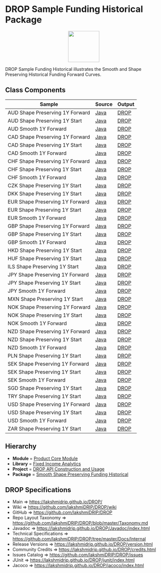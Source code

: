 # DROP Sample Funding Historical Package

<p align="center"><img src="https://github.com/lakshmiDRIP/DROP/blob/master/DRIP_Logo.gif?raw=true" width="100"></p>

DROP Sample Funding Historical illustrates the Smooth and Shape Preserving Historical Funding Forward Curves.


## Class Components

 |     Sample     | Source | Output |
 |----------------|--------|--------|
 | AUD Shape Preserving 1Y Forward | [Java](https://github.com/lakshmiDRIP/DROP/tree/master/src/main/java/org/drip/sample/fundinghistorical/AUDShapePreserving1YForward.java) | [DROP](https://github.com/lakshmiDRIP/DROP/blob/master/drop/org/drip/sample/fundinghistorical/AUDShapePreserving1YForward.drop) |
 | AUD Shape Preserving 1Y Start | [Java](https://github.com/lakshmiDRIP/DROP/tree/master/src/main/java/org/drip/sample/fundinghistorical/AUDShapePreserving1YStart.java) | [DROP](https://github.com/lakshmiDRIP/DROP/blob/master/drop/org/drip/sample/fundinghistorical/AUDShapePreserving1YStart.drop) |
 | AUD Smooth 1Y Forward | [Java](https://github.com/lakshmiDRIP/DROP/tree/master/src/main/java/org/drip/sample/fundinghistorical/AUDSmooth1YForward.java) | [DROP](https://github.com/lakshmiDRIP/DROP/blob/master/drop/org/drip/sample/fundinghistorical/AUDSmooth1YForward.drop) |
 | CAD Shape Preserving 1Y Forward | [Java](https://github.com/lakshmiDRIP/DROP/tree/master/src/main/java/org/drip/sample/fundinghistorical/CADShapePreserving1YForward.java) | [DROP](https://github.com/lakshmiDRIP/DROP/blob/master/drop/org/drip/sample/fundinghistorical/CADShapePreserving1YForward.drop) |
 | CAD Shape Preserving 1Y Start | [Java](https://github.com/lakshmiDRIP/DROP/tree/master/src/main/java/org/drip/sample/fundinghistorical/CADShapePreserving1YStart.java) | [DROP](https://github.com/lakshmiDRIP/DROP/blob/master/drop/org/drip/sample/fundinghistorical/CADShapePreserving1YStart.drop) |
 | CAD Smooth 1Y Forward | [Java](https://github.com/lakshmiDRIP/DROP/tree/master/src/main/java/org/drip/sample/fundinghistorical/CADSmooth1YForward.java) | [DROP](https://github.com/lakshmiDRIP/DROP/blob/master/drop/org/drip/sample/fundinghistorical/CADSmooth1YForward.drop) |
 | CHF Shape Preserving 1Y Forward | [Java](https://github.com/lakshmiDRIP/DROP/tree/master/src/main/java/org/drip/sample/fundinghistorical/CHFShapePreserving1YForward.java) | [DROP](https://github.com/lakshmiDRIP/DROP/blob/master/drop/org/drip/sample/fundinghistorical/CHFShapePreserving1YForward.drop) |
 | CHF Shape Preserving 1Y Start | [Java](https://github.com/lakshmiDRIP/DROP/tree/master/src/main/java/org/drip/sample/fundinghistorical/CHFShapePreserving1YStart.java) | [DROP](https://github.com/lakshmiDRIP/DROP/blob/master/drop/org/drip/sample/fundinghistorical/CHFShapePreserving1YStart.drop) |
 | CHF Smooth 1Y Forward | [Java](https://github.com/lakshmiDRIP/DROP/tree/master/src/main/java/org/drip/sample/fundinghistorical/CHFSmooth1YForward.java) | [DROP](https://github.com/lakshmiDRIP/DROP/blob/master/drop/org/drip/sample/fundinghistorical/CHFSmooth1YForward.drop) |
 | CZK Shape Preserving 1Y Start | [Java](https://github.com/lakshmiDRIP/DROP/tree/master/src/main/java/org/drip/sample/fundinghistorical/CZKShapePreserving1YStart.java) | [DROP](https://github.com/lakshmiDRIP/DROP/blob/master/drop/org/drip/sample/fundinghistorical/CZKShapePreserving1YStart.drop) |
 | DKK Shape Preserving 1Y Start | [Java](https://github.com/lakshmiDRIP/DROP/tree/master/src/main/java/org/drip/sample/fundinghistorical/DKKShapePreserving1YStart.java) | [DROP](https://github.com/lakshmiDRIP/DROP/blob/master/drop/org/drip/sample/fundinghistorical/DKKShapePreserving1YStart.drop) |
 | EUR Shape Preserving 1Y Forward | [Java](https://github.com/lakshmiDRIP/DROP/tree/master/src/main/java/org/drip/sample/fundinghistorical/EURShapePreserving1YForward.java) | [DROP](https://github.com/lakshmiDRIP/DROP/blob/master/drop/org/drip/sample/fundinghistorical/EURShapePreserving1YForward.drop) |
 | EUR Shape Preserving 1Y Start | [Java](https://github.com/lakshmiDRIP/DROP/tree/master/src/main/java/org/drip/sample/fundinghistorical/EURShapePreserving1YStart.java) | [DROP](https://github.com/lakshmiDRIP/DROP/blob/master/drop/org/drip/sample/fundinghistorical/EURShapePreserving1YStart.drop) |
 | EUR Smooth 1Y Forward | [Java](https://github.com/lakshmiDRIP/DROP/tree/master/src/main/java/org/drip/sample/fundinghistorical/EURSmooth1YForward.java) | [DROP](https://github.com/lakshmiDRIP/DROP/blob/master/drop/org/drip/sample/fundinghistorical/EURSmooth1YForward.drop) |
 | GBP Shape Preserving 1Y Forward | [Java](https://github.com/lakshmiDRIP/DROP/tree/master/src/main/java/org/drip/sample/fundinghistorical/GBPShapePreserving1YForward.java) | [DROP](https://github.com/lakshmiDRIP/DROP/blob/master/drop/org/drip/sample/fundinghistorical/GBPShapePreserving1YForward.drop) |
 | GBP Shape Preserving 1Y Start | [Java](https://github.com/lakshmiDRIP/DROP/tree/master/src/main/java/org/drip/sample/fundinghistorical/GBPShapePreserving1YStart.java) | [DROP](https://github.com/lakshmiDRIP/DROP/blob/master/drop/org/drip/sample/fundinghistorical/GBPShapePreserving1YStart.drop) |
 | GBP Smooth 1Y Forward | [Java](https://github.com/lakshmiDRIP/DROP/tree/master/src/main/java/org/drip/sample/fundinghistorical/GBPSmooth1YForward.java) | [DROP](https://github.com/lakshmiDRIP/DROP/blob/master/drop/org/drip/sample/fundinghistorical/GBPSmooth1YForward.drop) |
 | HKD Shape Preserving 1Y Start | [Java](https://github.com/lakshmiDRIP/DROP/tree/master/src/main/java/org/drip/sample/fundinghistorical/HKDShapePreserving1YStart.java) | [DROP](https://github.com/lakshmiDRIP/DROP/blob/master/drop/org/drip/sample/fundinghistorical/HKDShapePreserving1YStart.drop) |
 | HUF Shape Preserving 1Y Start | [Java](https://github.com/lakshmiDRIP/DROP/tree/master/src/main/java/org/drip/sample/fundinghistorical/HUFShapePreserving1YStart.java) | [DROP](https://github.com/lakshmiDRIP/DROP/blob/master/drop/org/drip/sample/fundinghistorical/HUFShapePreserving1YStart.drop) |
 | ILS Shape Preserving 1Y Start | [Java](https://github.com/lakshmiDRIP/DROP/tree/master/src/main/java/org/drip/sample/fundinghistorical/ILSShapePreserving1YStart.java) | [DROP](https://github.com/lakshmiDRIP/DROP/blob/master/drop/org/drip/sample/fundinghistorical/ILSShapePreserving1YStart.drop) |
 | JPY Shape Preserving 1Y Forward | [Java](https://github.com/lakshmiDRIP/DROP/tree/master/src/main/java/org/drip/sample/fundinghistorical/JPYShapePreserving1YForward.java) | [DROP](https://github.com/lakshmiDRIP/DROP/blob/master/drop/org/drip/sample/fundinghistorical/JPYShapePreserving1YForward.drop) |
 | JPY Shape Preserving 1Y Start | [Java](https://github.com/lakshmiDRIP/DROP/tree/master/src/main/java/org/drip/sample/fundinghistorical/JPYShapePreserving1YStart.java) | [DROP](https://github.com/lakshmiDRIP/DROP/blob/master/drop/org/drip/sample/fundinghistorical/JPYShapePreserving1YStart.drop) |
 | JPY Smooth 1Y Forward | [Java](https://github.com/lakshmiDRIP/DROP/tree/master/src/main/java/org/drip/sample/fundinghistorical/JPYSmooth1YForward.java) | [DROP](https://github.com/lakshmiDRIP/DROP/blob/master/drop/org/drip/sample/fundinghistorical/JPYSmooth1YForward.drop) |
 | MXN Shape Preserving 1Y Start | [Java](https://github.com/lakshmiDRIP/DROP/tree/master/src/main/java/org/drip/sample/fundinghistorical/MXNShapePreserving1YStart.java) | [DROP](https://github.com/lakshmiDRIP/DROP/blob/master/drop/org/drip/sample/fundinghistorical/MXNShapePreserving1YStart.drop) |
 | NOK Shape Preserving 1Y Forward | [Java](https://github.com/lakshmiDRIP/DROP/tree/master/src/main/java/org/drip/sample/fundinghistorical/NOKShapePreserving1YForward.java) | [DROP](https://github.com/lakshmiDRIP/DROP/blob/master/drop/org/drip/sample/fundinghistorical/NOKShapePreserving1YForward.drop) |
 | NOK Shape Preserving 1Y Start | [Java](https://github.com/lakshmiDRIP/DROP/tree/master/src/main/java/org/drip/sample/fundinghistorical/NOKShapePreserving1YStart.java) | [DROP](https://github.com/lakshmiDRIP/DROP/blob/master/drop/org/drip/sample/fundinghistorical/NOKShapePreserving1YStart.drop) |
 | NOK Smooth 1Y Forward | [Java](https://github.com/lakshmiDRIP/DROP/tree/master/src/main/java/org/drip/sample/fundinghistorical/NOKSmooth1YForward.java) | [DROP](https://github.com/lakshmiDRIP/DROP/blob/master/drop/org/drip/sample/fundinghistorical/NOKSmooth1YForward.drop) |
 | NZD Shape Preserving 1Y Forward | [Java](https://github.com/lakshmiDRIP/DROP/tree/master/src/main/java/org/drip/sample/fundinghistorical/NZDShapePreserving1YForward.java) | [DROP](https://github.com/lakshmiDRIP/DROP/blob/master/drop/org/drip/sample/fundinghistorical/NZDShapePreserving1YForward.drop) |
 | NZD Shape Preserving 1Y Start | [Java](https://github.com/lakshmiDRIP/DROP/tree/master/src/main/java/org/drip/sample/fundinghistorical/NZDShapePreserving1YStart.java) | [DROP](https://github.com/lakshmiDRIP/DROP/blob/master/drop/org/drip/sample/fundinghistorical/NZDShapePreserving1YStart.drop) |
 | NZD Smooth 1Y Forward | [Java](https://github.com/lakshmiDRIP/DROP/tree/master/src/main/java/org/drip/sample/fundinghistorical/NZDSmooth1YForward.java) | [DROP](https://github.com/lakshmiDRIP/DROP/blob/master/drop/org/drip/sample/fundinghistorical/NZDSmooth1YForward.drop) |
 | PLN Shape Preserving 1Y Start | [Java](https://github.com/lakshmiDRIP/DROP/tree/master/src/main/java/org/drip/sample/fundinghistorical/PLNShapePreserving1YStart.java) | [DROP](https://github.com/lakshmiDRIP/DROP/blob/master/drop/org/drip/sample/fundinghistorical/PLNShapePreserving1YStart.drop) |
 | SEK Shape Preserving 1Y Forward | [Java](https://github.com/lakshmiDRIP/DROP/tree/master/src/main/java/org/drip/sample/fundinghistorical/SEKShapePreserving1YForward.java) | [DROP](https://github.com/lakshmiDRIP/DROP/blob/master/drop/org/drip/sample/fundinghistorical/SEKShapePreserving1YForward.drop) |
 | SEK Shape Preserving 1Y Start | [Java](https://github.com/lakshmiDRIP/DROP/tree/master/src/main/java/org/drip/sample/fundinghistorical/SEKShapePreserving1YStart.java) | [DROP](https://github.com/lakshmiDRIP/DROP/blob/master/drop/org/drip/sample/fundinghistorical/SEKShapePreserving1YStart.drop) |
 | SEK Smooth 1Y Forward | [Java](https://github.com/lakshmiDRIP/DROP/tree/master/src/main/java/org/drip/sample/fundinghistorical/SEKSmooth1YForward.java) | [DROP](https://github.com/lakshmiDRIP/DROP/blob/master/drop/org/drip/sample/fundinghistorical/SEKSmooth1YForward.drop) |
 | SGD Shape Preserving 1Y Start | [Java](https://github.com/lakshmiDRIP/DROP/tree/master/src/main/java/org/drip/sample/fundinghistorical/SGDShapePreserving1YStart.java) | [DROP](https://github.com/lakshmiDRIP/DROP/blob/master/drop/org/drip/sample/fundinghistorical/SGDShapePreserving1YStart.drop) |
 | TRY Shape Preserving 1Y Start | [Java](https://github.com/lakshmiDRIP/DROP/tree/master/src/main/java/org/drip/sample/fundinghistorical/TRYShapePreserving1YStart.java) | [DROP](https://github.com/lakshmiDRIP/DROP/blob/master/drop/org/drip/sample/fundinghistorical/TRYShapePreserving1YStart.drop) |
 | USD Shape Preserving 1Y Forward | [Java](https://github.com/lakshmiDRIP/DROP/tree/master/src/main/java/org/drip/sample/fundinghistorical/USDShapePreserving1YForward.java) | [DROP](https://github.com/lakshmiDRIP/DROP/blob/master/drop/org/drip/sample/fundinghistorical/USDShapePreserving1YForward.drop) |
 | USD Shape Preserving 1Y Start | [Java](https://github.com/lakshmiDRIP/DROP/tree/master/src/main/java/org/drip/sample/fundinghistorical/USDShapePreserving1YStart.java) | [DROP](https://github.com/lakshmiDRIP/DROP/blob/master/drop/org/drip/sample/fundinghistorical/USDShapePreserving1YStart.drop) |
 | USD Smooth 1Y Forward | [Java](https://github.com/lakshmiDRIP/DROP/tree/master/src/main/java/org/drip/sample/fundinghistorical/USDSmooth1YForward.java) | [DROP](https://github.com/lakshmiDRIP/DROP/blob/master/drop/org/drip/sample/fundinghistorical/USDSmooth1YForward.drop) |
 | ZAR Shape Preserving 1Y Start | [Java](https://github.com/lakshmiDRIP/DROP/tree/master/src/main/java/org/drip/sample/fundinghistorical/ZARShapePreserving1YStart.java) | [DROP](https://github.com/lakshmiDRIP/DROP/blob/master/drop/org/drip/sample/fundinghistorical/ZARShapePreserving1YStart.drop) |


## Hierarchy

 <ul>
	<li><b>Module </b> = <a href = "https://github.com/lakshmiDRIP/DROP/tree/master/ProductCore.md">Product Core Module</a></li>
	<li><b>Library</b> = <a href = "https://github.com/lakshmiDRIP/DROP/tree/master/FixedIncomeAnalyticsLibrary.md">Fixed Income Analytics</a></li>
	<li><b>Project</b> = <a href = "https://github.com/lakshmiDRIP/DROP/tree/master/src/main/java/org/drip/sample/README.md">DROP API Construction and Usage</a></li>
	<li><b>Package</b> = <a href = "https://github.com/lakshmiDRIP/DROP/tree/master/src/main/java/org/drip/sample/fundinghistorical/README.md">Smooth Shape Preserving Funding Historical</a></li>
 </ul>


## DROP Specifications

 * Main                     => https://lakshmidrip.github.io/DROP/
 * Wiki                     => https://github.com/lakshmiDRIP/DROP/wiki
 * GitHub                   => https://github.com/lakshmiDRIP/DROP
 * Repo Layout Taxonomy     => https://github.com/lakshmiDRIP/DROP/blob/master/Taxonomy.md
 * Javadoc                  => https://lakshmidrip.github.io/DROP/Javadoc/index.html
 * Technical Specifications => https://github.com/lakshmiDRIP/DROP/tree/master/Docs/Internal
 * Release Versions         => https://lakshmidrip.github.io/DROP/version.html
 * Community Credits        => https://lakshmidrip.github.io/DROP/credits.html
 * Issues Catalog           => https://github.com/lakshmiDRIP/DROP/issues
 * JUnit                    => https://lakshmidrip.github.io/DROP/junit/index.html
 * Jacoco                   => https://lakshmidrip.github.io/DROP/jacoco/index.html
